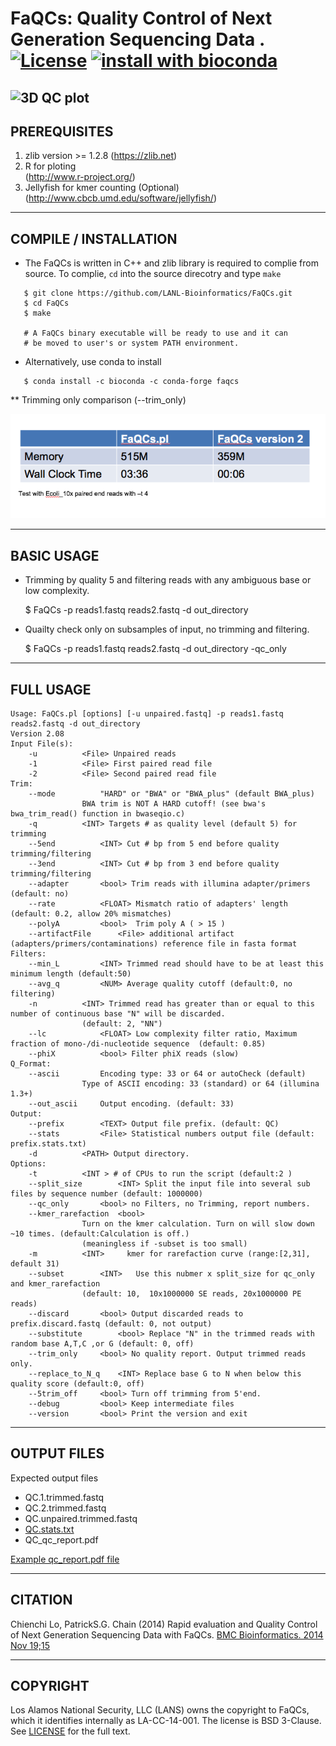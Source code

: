 FaQCs: Quality Control of Next Generation Sequencing Data . [![License](https://img.shields.io/badge/License-BSD%203--Clause-blue.svg)](https://opensource.org/licenses/BSD-3-Clause) [![install with bioconda](https://img.shields.io/badge/install%20with-bioconda-brightgreen.svg?style=flat-square)](http://bioconda.github.io/recipes/faqcs/README.html)
===========================================================
![3D QC plot](http://oi61.tinypic.com/n36p9x.jpg)
-------------
PREREQUISITES
-------------

1. zlib version >= 1.2.8
   (https://zlib.net)
2. R for ploting                 
   (http://www.r-project.org/)                             
3. Jellyfish for kmer counting   (Optional) 
   (http://www.cbcb.umd.edu/software/jellyfish/) 


----------------------
COMPILE / INSTALLATION
----------------------
*  The FaQCs is written in C++ and zlib library is required to complie from source. To complie, `cd` into the source direcotry and type `make`

```
   $ git clone https://github.com/LANL-Bioinformatics/FaQCs.git
   $ cd FaQCs
   $ make
 
   # A FaQCs binary executable will be ready to use and it can 
   # be moved to user's or system PATH environment.
```

* Alternatively, use conda to install
```   
   $ conda install -c bioconda -c conda-forge faqcs
```
** Trimming only comparison (--trim_only)

![comparison](https://github.com/LANL-Bioinformatics/EDGE/blob/gh-pages/images/FaQCs_performance.png)



-----------
BASIC USAGE
-----------

* Trimming by quality 5 and filtering reads with any ambiguous base or low complexity.

  $ FaQCs -p reads1.fastq reads2.fastq -d out_directory

* Quailty check only on subsamples of input, no trimming and filtering. 

  $ FaQCs -p reads1.fastq reads2.fastq -d out_directory -qc_only 



-----------
FULL USAGE
-----------

```     
Usage: FaQCs.pl [options] [-u unpaired.fastq] -p reads1.fastq reads2.fastq -d out_directory
Version 2.08
Input File(s):
	-u			<File> Unpaired reads
	-1			<File> First paired read file
	-2			<File> Second paired read file
Trim:
	--mode			"HARD" or "BWA" or "BWA_plus" (default BWA_plus)
				BWA trim is NOT A HARD cutoff! (see bwa's bwa_trim_read() function in bwaseqio.c)
	-q			<INT> Targets # as quality level (default 5) for trimming
	--5end			<INT> Cut # bp from 5 end before quality trimming/filtering
	--3end			<INT> Cut # bp from 3 end before quality trimming/filtering
	--adapter		<bool> Trim reads with illumina adapter/primers (default: no)
	--rate			<FLOAT> Mismatch ratio of adapters' length (default: 0.2, allow 20% mismatches)
	--polyA			<bool>  Trim poly A ( > 15 )
	--artifactFile		<File> additional artifact (adapters/primers/contaminations) reference file in fasta format
Filters:
	--min_L			<INT> Trimmed read should have to be at least this minimum length (default:50)
	--avg_q			<NUM> Average quality cutoff (default:0, no filtering)
	-n			<INT> Trimmed read has greater than or equal to this number of continuous base "N" will be discarded.
				(default: 2, "NN")
	--lc			<FLOAT> Low complexity filter ratio, Maximum fraction of mono-/di-nucleotide sequence  (default: 0.85)
	--phiX			<bool> Filter phiX reads (slow)
Q_Format:
	--ascii			Encoding type: 33 or 64 or autoCheck (default)
				Type of ASCII encoding: 33 (standard) or 64 (illumina 1.3+)
	--out_ascii		Output encoding. (default: 33)
Output:
	--prefix		<TEXT> Output file prefix. (default: QC)
	--stats			<File> Statistical numbers output file (default: prefix.stats.txt)
	-d			<PATH> Output directory.
Options:
	-t			<INT > # of CPUs to run the script (default:2 )
	--split_size		<INT> Split the input file into several sub files by sequence number (default: 1000000)
	--qc_only		<bool> no Filters, no Trimming, report numbers.
	--kmer_rarefaction	<bool>
				Turn on the kmer calculation. Turn on will slow down ~10 times. (default:Calculation is off.)
				(meaningless if -subset is too small)
	-m			<INT>     kmer for rarefaction curve (range:[2,31], default 31)
	--subset		<INT>   Use this nubmer x split_size for qc_only and kmer_rarefaction
				(default: 10,  10x1000000 SE reads, 20x1000000 PE reads)
	--discard		<bool> Output discarded reads to prefix.discard.fastq (default: 0, not output)
	--substitute		<bool> Replace "N" in the trimmed reads with random base A,T,C ,or G (default: 0, off)
	--trim_only		<bool> No quality report. Output trimmed reads only.
	--replace_to_N_q	<INT> Replace base G to N when below this quality score (default:0, off)
	--5trim_off		<bool> Turn off trimming from 5'end.
	--debug			<bool> Keep intermediate files
	--version		<bool> Print the version and exit
```

------------
OUTPUT FILES
------------
Expected output files
- QC.1.trimmed.fastq
- QC.2.trimmed.fastq
- QC.unpaired.trimmed.fastq
- [QC.stats.txt](https://raw.githubusercontent.com/LANL-Bioinformatics/FaQCs/master/example/output/QC.stats.txt)
- QC_qc_report.pdf

[Example qc_report.pdf file](https://www.ncbi.nlm.nih.gov/pmc/articles/PMC4246454/bin/12859_2014_366_MOESM1_ESM.pdf)

--------
CITATION
--------

Chienchi Lo, PatrickS.G. Chain (2014) Rapid evaluation and Quality Control of Next Generation Sequencing Data with FaQCs. [BMC Bioinformatics. 2014 Nov 19;15 ](http://www.ncbi.nlm.nih.gov/pubmed/25408143)

---------
COPYRIGHT
---------

Los Alamos National Security, LLC (LANS) owns the copyright to FaQCs, which it identifies internally as LA-CC-14-001. The license is BSD 3-Clause. See [LICENSE](https://github.com/LANL-Bioinformatics/FaQCs/blob/v2/LICENSE) for the full text.
